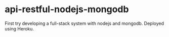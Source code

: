 # api-restful-nodejs-mongodb
First try developing a full-stack system with nodejs and mongodb. Deployed using Heroku.
